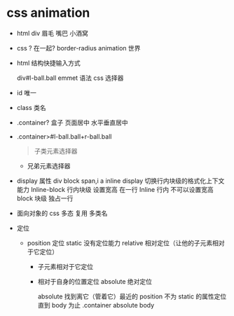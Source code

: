 # css animation

- html
  div
  眉毛
  嘴巴
  小酒窝
- css
  ? 在一起?
  border-radius
  animation 世界

- html 结构快捷输入方式

  div#l-ball.ball emmet 语法 css 选择器

- id 唯一
- class 类名
- .container?
  盒子 页面居中
  水平垂直居中
- .container>#l-ball.ball+r-ball.ball

  > 子类元素选择器

  - 兄弟元素选择器

- display 属性
  div block
  span,i a inline
  display 切换行内块级的格式化上下文能力
  Inline-block 行内块级 设置宽高 在一行
  Inline 行内 不可以设置宽高
  block 块级 独占一行

- 面向对象的 css
  多态
  复用 多类名
- 定位

  - position 定位
    static 没有定位能力
    relative 相对定位（让他的子元素相对于它定位）

    - 子元素相对于它定位
    - 相对于自身的位置定位
      absolute 绝对定位

      absolute 找到离它（管着它）最近的 position 不为 static 的属性定位
      直到 body 为止
      .container absolute body
